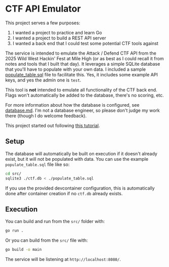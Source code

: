 # CTF API Emulator

This project serves a few purposes:

1. I wanted a project to practice and learn Go
2. I wanted a project to build a REST API server
3. I wanted a back end that I could test some potential CTF tools against

The service is intended to emulate the Attack / Defend CTF API from the 2025 Wild West Hackin' Fest at Mile High (or as best as I could recall it from notes and tools that I built that day). It leverages a simple SQLite database that you'll have to populate with your own data. I included a sample [populate_table.sql](./src/populate_table.sql) file to facilitate this. Yes, it includes some example API keys, and yes the admin one is `test`.

This tool is **not** intended to emulate all functionality of the CTF back end. Flags won't automatically be added to the database, there's no scoring, etc.

For more information about how the database is configured, see [database.md](./database.md). I'm not a database engineer, so please don't judge my work there (though I do welcome feedback).

This project started out following [this tutorial](https://go.dev/doc/tutorial/web-service-gin).

## Setup

The database will automatically be built on execution if it doesn't already exist, but it will not be populated with data. You can use the example `populate_table.sql` file like so:

```bash
cd src/
sqlite3 ./ctf.db < ./populate_table.sql
```

If you use the provided devcontainer configuration, this is automatically done after container creation if no `ctf.db` already exists.

## Execution

You can build and run from the `src/` folder with:

```bash
go run .
```

Or you can build from the `src/` file with:

```bash
go build -o main
```

The service will be listening at `http://localhost:8080/`.
